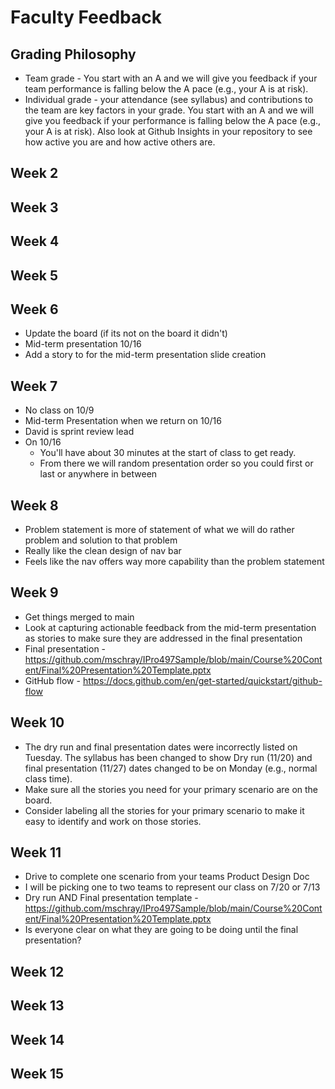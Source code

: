 # Faculty Feedback #

## Grading Philosophy ##
- Team grade - You start with an A and we will give you feedback if your team performance is falling below the A pace (e.g., your A is at risk).
- Individual grade - your attendance (see syllabus) and contributions to the team are key factors in your grade.  You start with an A and we will give you feedback if your performance is falling below the A pace (e.g., your A is at risk).  Also look at Github Insights in your repository to see how active you are and how active others are.

## Week 2 ##

## Week 3 ##

## Week 4 ##

## Week 5 ##

## Week 6 ##
- Update the board (if its not on the board it didn't)
- Mid-term presentation 10/16
- Add a story to for the mid-term presentation slide creation

## Week 7 ##
- No class on 10/9
- Mid-term Presentation when we return on 10/16
- David is sprint review lead
- On 10/16
  - You'll have about 30 minutes at the start of class to get ready.
  - From there we will random presentation order so you could first or last or anywhere in between

## Week 8 ##
- Problem statement is more of statement of what we will do rather problem and solution to that problem
- Really like the clean design of nav bar
- Feels like the nav offers way more capability than the problem statement

## Week 9 ##
- Get things merged to main
- Look at capturing actionable feedback from the mid-term presentation as stories to make sure they are addressed in the final presentation
- Final presentation - https://github.com/mschray/IPro497Sample/blob/main/Course%20Content/Final%20Presentation%20Template.pptx
- GitHub flow - https://docs.github.com/en/get-started/quickstart/github-flow

## Week 10 ##
- The dry run and final presentation dates were incorrectly listed on Tuesday.  The syllabus has been changed to show Dry run (11/20) and final presentation (11/27) dates changed to be on Monday (e.g., normal class time).
- Make sure all the stories you need for your primary scenario are on the board. 
- Consider labeling all the stories for your primary scenario to make it easy to identify and work on those stories.

## Week 11 ##
- Drive to complete one scenario from your teams Product Design Doc
- I will be picking one to two teams to represent our class on 7/20 or 7/13
- Dry run AND Final presentation template - https://github.com/mschray/IPro497Sample/blob/main/Course%20Content/Final%20Presentation%20Template.pptx
- Is everyone clear on what they are going to be doing until the final presentation?

## Week 12 ##

## Week 13 ##

## Week 14 ##

## Week 15 ##
